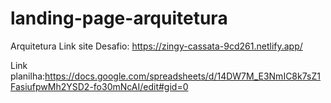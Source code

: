 # landing-page-arquitetura
Arquitetura
Link site Desafio: https://zingy-cassata-9cd261.netlify.app/

Link planilha:https://docs.google.com/spreadsheets/d/14DW7M_E3NmIC8k7sZ1FasiufpwMh2YSD2-fo30mNcAI/edit#gid=0
